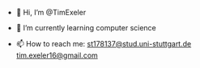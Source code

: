 - 👋 Hi, I’m @TimExeler

- 🌱 I’m currently learning computer science
- 📫 How to reach me:   st178137@stud.uni-stuttgart.de
                         tim.exeler16@gmail.com
